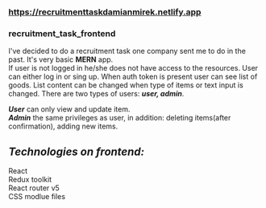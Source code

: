 ### https://recruitmenttaskdamianmirek.netlify.app

### recruitment_task_frontend
I've decided to do a recruitment task one company sent me to do in the past. It's very basic **MERN** app.\
If user is not logged in he/she does not have access to the resources. User can either log in or sing up. When auth token is present user can see list of goods. List content can be changed when type of items or text input is changed. There are two types of users: ***user, admin***.

***User*** can only view and update item.\
***Admin*** the same privileges as user, in addition: deleting items(after confirmation), adding new items.

## *Technologies on frontend:*
React\
Redux toolkit\
React router v5\
CSS modlue files
